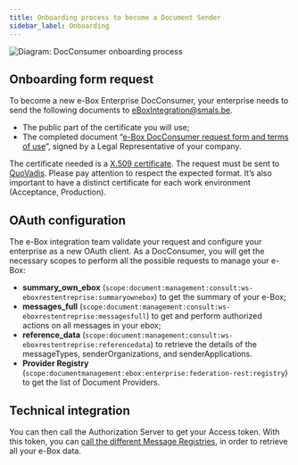```yaml
---
title: Onboarding process to become a Document Sender
sidebar_label: Onboarding
---
```


![Diagram: DocConsumer onboarding process](/doc_media/docConsumerOnboardingProcess.png)

## Onboarding form request
To become a new e-Box Enterprise DocConsumer, your enterprise needs to send the following documents to [eBoxIntegration@smals.be](mailto:eBoxIntegration@smals.be).
- The public part of the certificate you will use;
- The completed document “[e-Box DocConsumer request form and terms of use](https://info.eboxenterprise.be/fr/documents/word/e-Box_DocConsumer_onboarding_form.docx)”, signed by a Legal Representative of your company.

The certificate needed is a [X.509 certificate](../common/x509_certificate.md).
The request must be sent to [QuoVadis](mailto:info.be@quovadisglobal.com).
Please pay attention to respect the expected format. It’s also important to have a distinct certificate for each work environment (Acceptance, Production).

## OAuth configuration
The e-Box integration team validate your request and configure your enterprise as a new OAuth client.
As a DocConsumer, you will get the necessary scopes to perform all the possible requests to manage your e-Box: 
- **summary_own_ebox** (``scope:document:management:consult:ws-eboxrestentreprise:summaryownebox``) to get the summary of your e-Box; 
- **messages_full** (``scope:document:management:consult:ws-eboxrestentreprise:messagesfull``) to get and perform authorized actions on all messages in your ebox;  
- **reference_data** (``scope:document:management:consult:ws-eboxrestentreprise:referencedata``) to retrieve the details of the messageTypes, senderOrganizations, and senderApplications.
- **Provider Registry** (``scope:documentmanagement:ebox:enterprise:federation-rest:registry``) to get the list of Document Providers.

## Technical integration
You can then call the Authorization Server to get your Access token.
With this token, you can [call the different Message Registries](document_consumer.md), in order to retrieve all your e-Box data.
